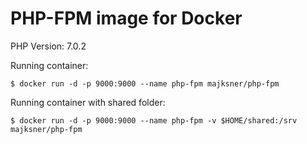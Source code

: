# PHP-FPM image for Docker

PHP Version: 7.0.2

Running container:

```
$ docker run -d -p 9000:9000 --name php-fpm majksner/php-fpm
```

Running container with shared folder:

```
$ docker run -d -p 9000:9000 --name php-fpm -v $HOME/shared:/srv majksner/php-fpm
```
